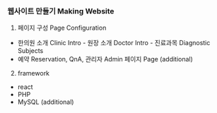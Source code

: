 ### 웹사이트 만들기 Making Website

1. 페이지 구성 Page Configuration
* 한의원 소개 Clinic Intro - 원장 소개 Doctor Intro - 진료과목 Diagnostic Subjects
* 예약 Reservation, QnA, 관리자 Admin 페이지 Page (additional)

2. framework
* react
* PHP
* MySQL (additional)
